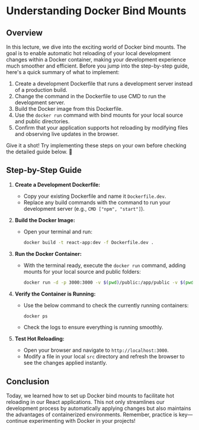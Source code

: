 # Understanding Docker Bind Mounts

## Overview

In this lecture, we dive into the exciting world of Docker bind mounts. The goal is to enable automatic hot reloading of your local development changes within a Docker container, making your development experience much smoother and efficient. Before you jump into the step-by-step guide, here's a quick summary of what to implement:

1. Create a development Dockerfile that runs a development server instead of a production build.
2. Change the command in the Dockerfile to use CMD to run the development server.
3. Build the Docker image from this Dockerfile.
4. Use the `docker run` command with bind mounts for your local source and public directories.
5. Confirm that your application supports hot reloading by modifying files and observing live updates in the browser.

Give it a shot! Try implementing these steps on your own before checking the detailed guide below. 🚀

## Step-by-Step Guide

1. **Create a Development Dockerfile:**

   - Copy your existing Dockerfile and name it `Dockerfile.dev`.
   - Replace any build commands with the command to run your development server (e.g., `CMD ["npm", "start"]`).

2. **Build the Docker Image:**

   - Open your terminal and run:
     ```bash
     docker build -t react-app:dev -f Dockerfile.dev .
     ```

3. **Run the Docker Container:**

   - With the terminal ready, execute the `docker run` command, adding mounts for your local source and public folders:
     ```bash
     docker run -d -p 3000:3000 -v $(pwd)/public:/app/public -v $(pwd)/src:/app/src react-app:dev
     ```

4. **Verify the Container is Running:**

   - Use the below command to check the currently running containers:
     ```bash
     docker ps
     ```
   - Check the logs to ensure everything is running smoothly.

5. **Test Hot Reloading:**
   - Open your browser and navigate to `http://localhost:3000`.
   - Modify a file in your local `src` directory and refresh the browser to see the changes applied instantly.

## Conclusion

Today, we learned how to set up Docker bind mounts to facilitate hot reloading in our React applications. This not only streamlines our development process by automatically applying changes but also maintains the advantages of containerized environments. Remember, practice is key—continue experimenting with Docker in your projects!
